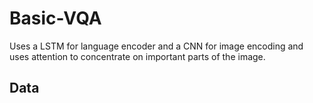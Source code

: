 # Basic-VQA

Uses a LSTM for language encoder and a CNN for image encoding and uses attention to concentrate on important parts of the image. 

## Data 
